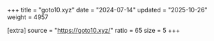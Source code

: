 +++
title = "goto10.xyz"
date = "2024-07-14"
updated = "2025-10-26"
weight = 4957

[extra]
source = "https://goto10.xyz/"
ratio = 65
size = 5
+++

